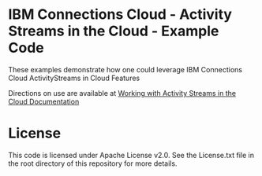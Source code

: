 # IBM Connections Cloud - Activity Streams in the Cloud - Example Code
These examples demonstrate how one could leverage IBM Connections Cloud ActivityStreams in Cloud Features

Directions on use are available at <a href="http://www-10.lotus.com/ldd/appdevwiki.nsf/xpDocViewer.xsp?lookupName=Dev+Guide+topics#action=openDocument&res_title=Working_with_Activity_Streams_in_the_Cloud&content=sdkcontent">Working with Activity Streams in the Cloud Documentation </a>

# License

This code is licensed under Apache License v2.0. See the License.txt file in the root directory of this repository for more details.
